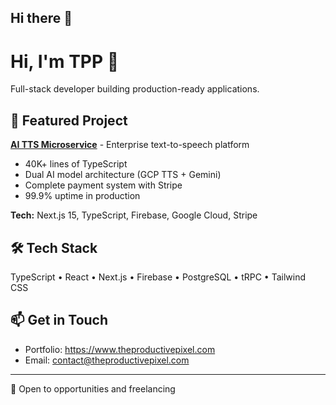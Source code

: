 ## Hi there 👋


# Hi, I'm TPP 👋

Full-stack developer building production-ready applications.

## 🚀 Featured Project
**[AI TTS Microservice](https://aitts.theproductivepixel.com)** - Enterprise text-to-speech platform
- 40K+ lines of TypeScript
- Dual AI model architecture (GCP TTS + Gemini)
- Complete payment system with Stripe
- 99.9% uptime in production

**Tech:** Next.js 15, TypeScript, Firebase, Google Cloud, Stripe

## 🛠️ Tech Stack
TypeScript • React • Next.js • Firebase • PostgreSQL • tRPC • Tailwind CSS

## 📫 Get in Touch
- Portfolio: https://www.theproductivepixel.com
- Email: contact@theproductivepixel.com

---
💼 Open to opportunities and freelancing




<!--


---
💼 Open to opportunities | 🌱 Currently building [next project]
**TheProductivePixel/TheProductivePixel** is a ✨ _special_ ✨ repository because its `README.md` (this file) appears on your GitHub profile.

Here are some ideas to get you started:

- 🔭 I’m currently working on ...
- 🌱 I’m currently learning ...
- 👯 I’m looking to collaborate on ...
- 🤔 I’m looking for help with ...
- 💬 Ask me about ...
- 📫 How to reach me: ...
- 😄 Pronouns: ...
- ⚡ Fun fact: ...
-->
